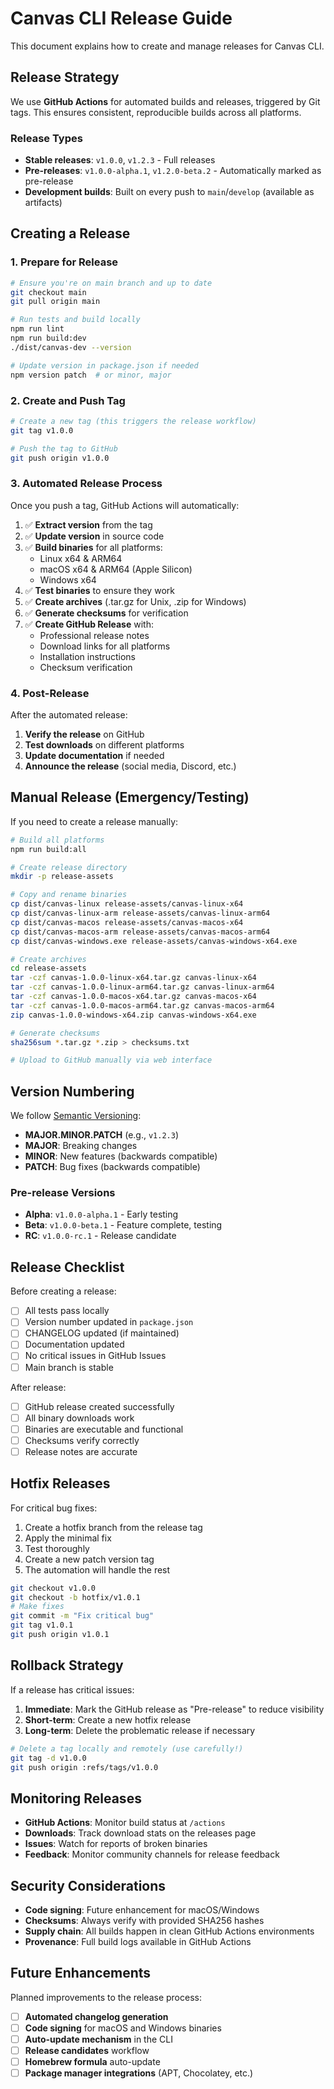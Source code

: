 # Canvas CLI Release Guide

This document explains how to create and manage releases for Canvas CLI.

## Release Strategy

We use **GitHub Actions** for automated builds and releases, triggered by Git tags. This ensures consistent, reproducible builds across all platforms.

### Release Types

- **Stable releases**: `v1.0.0`, `v1.2.3` - Full releases
- **Pre-releases**: `v1.0.0-alpha.1`, `v1.2.0-beta.2` - Automatically marked as pre-release
- **Development builds**: Built on every push to `main`/`develop` (available as artifacts)

## Creating a Release

### 1. Prepare for Release

```bash
# Ensure you're on main branch and up to date
git checkout main
git pull origin main

# Run tests and build locally
npm run lint
npm run build:dev
./dist/canvas-dev --version

# Update version in package.json if needed
npm version patch  # or minor, major
```

### 2. Create and Push Tag

```bash
# Create a new tag (this triggers the release workflow)
git tag v1.0.0

# Push the tag to GitHub
git push origin v1.0.0
```

### 3. Automated Release Process

Once you push a tag, GitHub Actions will automatically:

1. ✅ **Extract version** from the tag
2. ✅ **Update version** in source code
3. ✅ **Build binaries** for all platforms:
    - Linux x64 & ARM64
    - macOS x64 & ARM64 (Apple Silicon)
    - Windows x64
4. ✅ **Test binaries** to ensure they work
5. ✅ **Create archives** (.tar.gz for Unix, .zip for Windows)
6. ✅ **Generate checksums** for verification
7. ✅ **Create GitHub Release** with:
    - Professional release notes
    - Download links for all platforms
    - Installation instructions
    - Checksum verification

### 4. Post-Release

After the automated release:

1. **Verify the release** on GitHub
2. **Test downloads** on different platforms
3. **Update documentation** if needed
4. **Announce the release** (social media, Discord, etc.)

## Manual Release (Emergency/Testing)

If you need to create a release manually:

```bash
# Build all platforms
npm run build:all

# Create release directory
mkdir -p release-assets

# Copy and rename binaries
cp dist/canvas-linux release-assets/canvas-linux-x64
cp dist/canvas-linux-arm release-assets/canvas-linux-arm64
cp dist/canvas-macos release-assets/canvas-macos-x64
cp dist/canvas-macos-arm release-assets/canvas-macos-arm64
cp dist/canvas-windows.exe release-assets/canvas-windows-x64.exe

# Create archives
cd release-assets
tar -czf canvas-1.0.0-linux-x64.tar.gz canvas-linux-x64
tar -czf canvas-1.0.0-linux-arm64.tar.gz canvas-linux-arm64
tar -czf canvas-1.0.0-macos-x64.tar.gz canvas-macos-x64
tar -czf canvas-1.0.0-macos-arm64.tar.gz canvas-macos-arm64
zip canvas-1.0.0-windows-x64.zip canvas-windows-x64.exe

# Generate checksums
sha256sum *.tar.gz *.zip > checksums.txt

# Upload to GitHub manually via web interface
```

## Version Numbering

We follow [Semantic Versioning](https://semver.org/):

- **MAJOR.MINOR.PATCH** (e.g., `v1.2.3`)
- **MAJOR**: Breaking changes
- **MINOR**: New features (backwards compatible)
- **PATCH**: Bug fixes (backwards compatible)

### Pre-release Versions

- **Alpha**: `v1.0.0-alpha.1` - Early testing
- **Beta**: `v1.0.0-beta.1` - Feature complete, testing
- **RC**: `v1.0.0-rc.1` - Release candidate

## Release Checklist

Before creating a release:

- [ ] All tests pass locally
- [ ] Version number updated in `package.json`
- [ ] CHANGELOG updated (if maintained)
- [ ] Documentation updated
- [ ] No critical issues in GitHub Issues
- [ ] Main branch is stable

After release:

- [ ] GitHub release created successfully
- [ ] All binary downloads work
- [ ] Binaries are executable and functional
- [ ] Checksums verify correctly
- [ ] Release notes are accurate

## Hotfix Releases

For critical bug fixes:

1. Create a hotfix branch from the release tag
2. Apply the minimal fix
3. Test thoroughly
4. Create a new patch version tag
5. The automation will handle the rest

```bash
git checkout v1.0.0
git checkout -b hotfix/v1.0.1
# Make fixes
git commit -m "Fix critical bug"
git tag v1.0.1
git push origin v1.0.1
```

## Rollback Strategy

If a release has critical issues:

1. **Immediate**: Mark the GitHub release as "Pre-release" to reduce visibility
2. **Short-term**: Create a new hotfix release
3. **Long-term**: Delete the problematic release if necessary

```bash
# Delete a tag locally and remotely (use carefully!)
git tag -d v1.0.0
git push origin :refs/tags/v1.0.0
```

## Monitoring Releases

- **GitHub Actions**: Monitor build status at `/actions`
- **Downloads**: Track download stats on the releases page
- **Issues**: Watch for reports of broken binaries
- **Feedback**: Monitor community channels for release feedback

## Security Considerations

- **Code signing**: Future enhancement for macOS/Windows
- **Checksums**: Always verify with provided SHA256 hashes
- **Supply chain**: All builds happen in clean GitHub Actions environments
- **Provenance**: Full build logs available in GitHub Actions

## Future Enhancements

Planned improvements to the release process:

- [ ] **Automated changelog generation**
- [ ] **Code signing** for macOS and Windows binaries
- [ ] **Auto-update mechanism** in the CLI
- [ ] **Release candidates** workflow
- [ ] **Homebrew formula** auto-update
- [ ] **Package manager integrations** (APT, Chocolatey, etc.)
